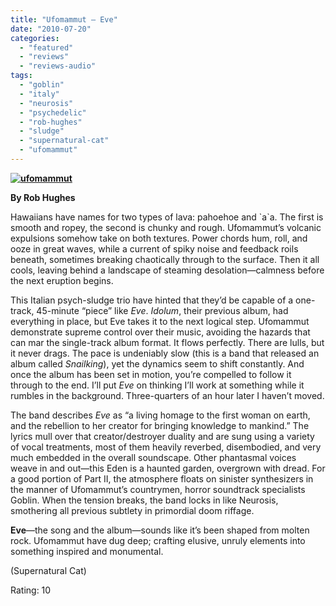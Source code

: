```yaml
---
title: "Ufomammut – Eve"
date: "2010-07-20"
categories: 
  - "featured"
  - "reviews"
  - "reviews-audio"
tags: 
  - "goblin"
  - "italy"
  - "neurosis"
  - "psychedelic"
  - "rob-hughes"
  - "sludge"
  - "supernatural-cat"
  - "ufomammut"
---
```


**[![](http://www.hellbound.ca/wp-content/uploads/2010/07/ufomammut.jpg "ufomammut")](http://www.hellbound.ca/wp-content/uploads/2010/07/ufomammut.jpg)**

**By Rob Hughes**

Hawaiians have names for two types of lava: pahoehoe and \`a\`a. The first is smooth and ropey, the second is chunky and rough. Ufomammut’s volcanic expulsions somehow take on both textures. Power chords hum, roll, and ooze in great waves, while a current of spiky noise and feedback roils beneath, sometimes breaking chaotically through to the surface. Then it all cools, leaving behind a landscape of steaming desolation—calmness before the next eruption begins.

This Italian psych-sludge trio have hinted that they’d be capable of a one-track, 45-minute “piece” like _Eve_. _Idolum_, their previous album, had everything in place, but Eve takes it to the next logical step. Ufomammut demonstrate supreme control over their music, avoiding the hazards that can mar the single-track album format. It flows perfectly. There are lulls, but it never drags. The pace is undeniably slow (this is a band that released an album called _Snailking_), yet the dynamics seem to shift constantly. And once the album has been set in motion, you’re compelled to follow it through to the end. I’ll put _Eve_ on thinking I’ll work at something while it rumbles in the background. Three-quarters of an hour later I haven’t moved.

The band describes _Eve_ as “a living homage to the first woman on earth, and the rebellion to her creator for bringing knowledge to mankind.” The lyrics mull over that creator/destroyer duality and are sung using a variety of vocal treatments, most of them heavily reverbed, disembodied, and very much embedded in the overall soundscape. Other phantasmal voices weave in and out—this Eden is a haunted garden, overgrown with dread. For a good portion of Part II, the atmosphere floats on sinister synthesizers in the manner of Ufomammut’s countrymen, horror soundtrack specialists Goblin. When the tension breaks, the band locks in like Neurosis, smothering all previous subtlety in primordial doom riffage.

**Eve**—the song and the album—sounds like it’s been shaped from molten rock. Ufomammut have dug deep; crafting elusive, unruly elements into something inspired and monumental.

(Supernatural Cat)

Rating: 10
